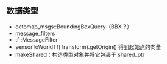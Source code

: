 ## 数据类型

- octomap_msgs::BoundingBoxQuery（BBX？）
- message_filters
- tf::MessageFilter
- sensorToWorldTf(Transform).getOrigin() 得到起始点的向量
- makeShared：构造类型对象并将它包装于 shared_ptr

